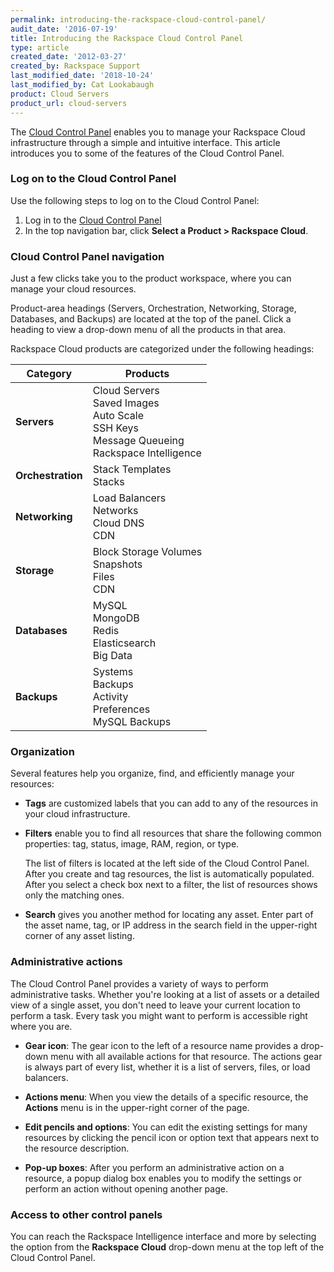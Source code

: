 ```yaml
---
permalink: introducing-the-rackspace-cloud-control-panel/
audit_date: '2016-07-19'
title: Introducing the Rackspace Cloud Control Panel
type: article
created_date: '2012-03-27'
created_by: Rackspace Support
last_modified_date: '2018-10-24'
last_modified_by: Cat Lookabaugh
product: Cloud Servers
product_url: cloud-servers
---
```


The [Cloud Control Panel](https://login.rackspace.com) enables you to manage
your Rackspace Cloud infrastructure through a simple and intuitive
interface. This article introduces you to some of the features of the Cloud
Control Panel.

### Log on to the Cloud Control Panel

Use the following steps to log on to the Cloud Control Panel:

1. Log in to the [Cloud Control Panel](https://login.rackspace.com)
2. In the top navigation bar, click **Select a Product > Rackspace Cloud**.

### Cloud Control Panel navigation

Just a few clicks take you to the product workspace, where you can manage your
cloud resources.

Product-area headings (Servers, Orchestration, Networking, Storage, Databases,
and Backups) are located at the top of the panel. Click a heading to view a
drop-down menu of all the products in that area.

Rackspace Cloud products are categorized under the following headings:

| Category | Products |
| --- | --- |
| **Servers** | Cloud Servers <br />Saved Images <br />Auto Scale <br />SSH Keys <br />Message Queueing <br />Rackspace Intelligence |
| **Orchestration** | Stack Templates <br />Stacks |
| **Networking** | Load Balancers <br />Networks <br />Cloud DNS <br /> CDN |
| **Storage** | Block Storage Volumes <br />Snapshots <br />Files <br />CDN |
| **Databases** | MySQL <br />MongoDB <br />Redis <br />Elasticsearch <br />Big Data |
| **Backups** | Systems <br />Backups <br />Activity <br />Preferences <br />MySQL Backups |

### Organization

Several features help you organize, find, and efficiently manage your resources:

-  **Tags** are customized labels that you can add to any of the resources in
your cloud infrastructure.

-  **Filters** enable you to find all resources that share the following common
properties: tag, status, image, RAM, region, or type.

   The list of filters is located at the left side of the Cloud Control Panel.
   After you create and tag resources, the list is automatically populated.
   After you select a check box next to a filter, the list of resources shows
   only the matching ones.

-  **Search** gives you another method for locating any asset. Enter part of the
asset name, tag, or IP address in the search field in the upper-right corner of
any asset listing.

### Administrative actions

The Cloud Control Panel provides a variety of ways to perform administrative
tasks. Whether you're looking at a list of assets or a detailed view of a single
asset, you don't need to leave your current location to perform a task. Every
task you might want to perform is accessible right where you are.

-  **Gear icon**: The gear icon to the left of a resource name provides a
drop-down menu with all available actions for that resource. The actions gear
is always part of every list, whether it is a list of servers, files, or load
balancers.

-  **Actions menu**: When you view the details of a specific resource, the
**Actions** menu is in the upper-right corner of the page.

-  **Edit pencils and options**: You can edit the existing settings for many
resources by clicking the pencil icon or option text that appears next to the
resource description.

-  **Pop-up boxes**:  After you perform an administrative action on a resource,
a popup dialog box enables you to modify the settings or perform an action
without opening another page.

### Access to other control panels

You can reach the Rackspace Intelligence interface and more by selecting the
option from the **Rackspace Cloud** drop-down menu at the top left of the
Cloud Control Panel.
